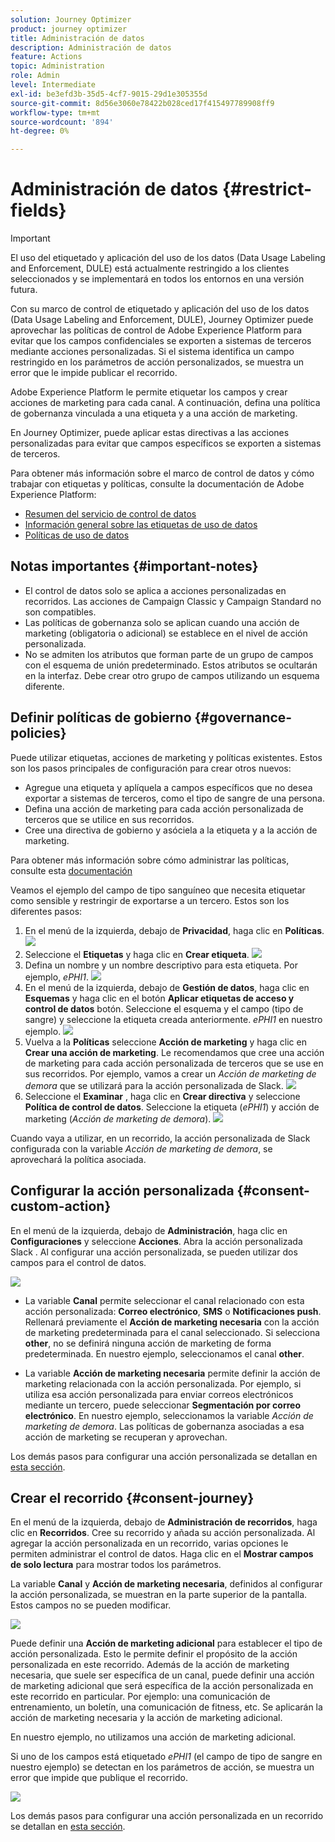 ```yaml
---
solution: Journey Optimizer
product: journey optimizer
title: Administración de datos
description: Administración de datos
feature: Actions
topic: Administration
role: Admin
level: Intermediate
exl-id: be3efd3b-35d5-4cf7-9015-29d1e305355d
source-git-commit: 8d56e3060e78422b028ced17f415497789908ff9
workflow-type: tm+mt
source-wordcount: '894'
ht-degree: 0%

---
```


# Administración de datos {#restrict-fields}


>[!IMPORTANT]
>
>El uso del etiquetado y aplicación del uso de los datos (Data Usage Labeling and Enforcement, DULE) está actualmente restringido a los clientes seleccionados y se implementará en todos los entornos en una versión futura.

Con su marco de control de etiquetado y aplicación del uso de los datos (Data Usage Labeling and Enforcement, DULE), Journey Optimizer puede aprovechar las políticas de control de Adobe Experience Platform para evitar que los campos confidenciales se exporten a sistemas de terceros mediante acciones personalizadas. Si el sistema identifica un campo restringido en los parámetros de acción personalizados, se muestra un error que le impide publicar el recorrido.

Adobe Experience Platform le permite etiquetar los campos y crear acciones de marketing para cada canal. A continuación, defina una política de gobernanza vinculada a una etiqueta y a una acción de marketing.

En Journey Optimizer, puede aplicar estas directivas a las acciones personalizadas para evitar que campos específicos se exporten a sistemas de terceros.

Para obtener más información sobre el marco de control de datos y cómo trabajar con etiquetas y políticas, consulte la documentación de Adobe Experience Platform:

* [Resumen del servicio de control de datos](https://experienceleague.adobe.com/docs/experience-platform/data-governance/home.html)
* [Información general sobre las etiquetas de uso de datos](https://experienceleague.adobe.com/docs/experience-platform/data-governance/labels/overview.html?lang=en)
* [Políticas de uso de datos](https://experienceleague.adobe.com/docs/experience-platform/data-governance/policies/overview.html)

## Notas importantes {#important-notes}

* El control de datos solo se aplica a acciones personalizadas en recorridos. Las acciones de Campaign Classic y Campaign Standard no son compatibles.
* Las políticas de gobernanza solo se aplican cuando una acción de marketing (obligatoria o adicional) se establece en el nivel de acción personalizada.
* No se admiten los atributos que forman parte de un grupo de campos con el esquema de unión predeterminado. Estos atributos se ocultarán en la interfaz. Debe crear otro grupo de campos utilizando un esquema diferente.

## Definir políticas de gobierno {#governance-policies}

Puede utilizar etiquetas, acciones de marketing y políticas existentes. Estos son los pasos principales de configuración para crear otros nuevos:

* Agregue una etiqueta y aplíquela a campos específicos que no desea exportar a sistemas de terceros, como el tipo de sangre de una persona.
* Defina una acción de marketing para cada acción personalizada de terceros que se utilice en sus recorridos.
* Cree una directiva de gobierno y asóciela a la etiqueta y a la acción de marketing.

Para obtener más información sobre cómo administrar las políticas, consulte esta [documentación](https://experienceleague.adobe.com/docs/experience-platform/data-governance/policies/user-guide.html?lang=en#consent-policy)

Veamos el ejemplo del campo de tipo sanguíneo que necesita etiquetar como sensible y restringir de exportarse a un tercero. Estos son los diferentes pasos:

1. En el menú de la izquierda, debajo de **Privacidad**, haga clic en **Políticas**.
   ![](assets/action-privacy0.png)
1. Seleccione el **Etiquetas** y haga clic en **Crear etiqueta**.
   ![](assets/action-privacy1.png)
1. Defina un nombre y un nombre descriptivo para esta etiqueta. Por ejemplo, _ePHI1_.
   ![](assets/action-privacy2.png)
1. En el menú de la izquierda, debajo de **Gestión de datos**, haga clic en **Esquemas** y haga clic en el botón **Aplicar etiquetas de acceso y control de datos** botón. Seleccione el esquema y el campo (tipo de sangre) y seleccione la etiqueta creada anteriormente. _ePHI1_ en nuestro ejemplo.
   ![](assets/action-privacy3.png)
1. Vuelva a la **Políticas** seleccione **Acción de marketing** y haga clic en **Crear una acción de marketing**. Le recomendamos que cree una acción de marketing para cada acción personalizada de terceros que se use en sus recorridos. Por ejemplo, vamos a crear un _Acción de marketing de demora_ que se utilizará para la acción personalizada de Slack.
   ![](assets/action-privacy4.png)
1. Seleccione el **Examinar** , haga clic en **Crear directiva** y seleccione **Política de control de datos**. Seleccione la etiqueta (_ePHI1_) y acción de marketing (_Acción de marketing de demora_).
   ![](assets/action-privacy5.png)

Cuando vaya a utilizar, en un recorrido, la acción personalizada de Slack configurada con la variable _Acción de marketing de demora_, se aprovechará la política asociada.

## Configurar la acción personalizada {#consent-custom-action}

En el menú de la izquierda, debajo de **Administración**, haga clic en **Configuraciones** y seleccione **Acciones**. Abra la acción personalizada Slack . Al configurar una acción personalizada, se pueden utilizar dos campos para el control de datos.

![](assets/action-privacy6.png)

* La variable **Canal** permite seleccionar el canal relacionado con esta acción personalizada: **Correo electrónico**, **SMS** o **Notificaciones push**. Rellenará previamente el **Acción de marketing necesaria** con la acción de marketing predeterminada para el canal seleccionado. Si selecciona **other**, no se definirá ninguna acción de marketing de forma predeterminada. En nuestro ejemplo, seleccionamos el canal **other**.

* La variable **Acción de marketing necesaria** permite definir la acción de marketing relacionada con la acción personalizada. Por ejemplo, si utiliza esa acción personalizada para enviar correos electrónicos mediante un tercero, puede seleccionar **Segmentación por correo electrónico**. En nuestro ejemplo, seleccionamos la variable _Acción de marketing de demora_. Las políticas de gobernanza asociadas a esa acción de marketing se recuperan y aprovechan.

Los demás pasos para configurar una acción personalizada se detallan en [esta sección](../action/about-custom-action-configuration.md#consent-management).

## Crear el recorrido {#consent-journey}

En el menú de la izquierda, debajo de **Administración de recorridos**, haga clic en **Recorridos**. Cree su recorrido y añada su acción personalizada.  Al agregar la acción personalizada en un recorrido, varias opciones le permiten administrar el control de datos. Haga clic en el **Mostrar campos de solo lectura** para mostrar todos los parámetros.

La variable **Canal** y **Acción de marketing necesaria**, definidos al configurar la acción personalizada, se muestran en la parte superior de la pantalla. Estos campos no se pueden modificar.

![](assets/action-privacy7.png)

Puede definir una **Acción de marketing adicional** para establecer el tipo de acción personalizada. Esto le permite definir el propósito de la acción personalizada en este recorrido. Además de la acción de marketing necesaria, que suele ser específica de un canal, puede definir una acción de marketing adicional que será específica de la acción personalizada en este recorrido en particular. Por ejemplo: una comunicación de entrenamiento, un boletín, una comunicación de fitness, etc. Se aplicarán la acción de marketing necesaria y la acción de marketing adicional.

En nuestro ejemplo, no utilizamos una acción de marketing adicional.

Si uno de los campos está etiquetado _ePHI1_ (el campo de tipo de sangre en nuestro ejemplo) se detectan en los parámetros de acción, se muestra un error que impide que publique el recorrido.

![](assets/action-privacy8.png)

Los demás pasos para configurar una acción personalizada en un recorrido se detallan en [esta sección](../building-journeys/using-custom-actions.md).
